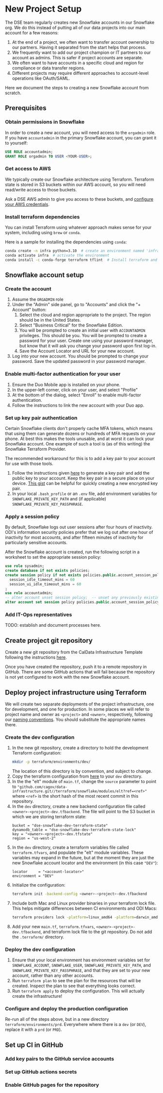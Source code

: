 # New Project Setup

The DSE team regularly creates new Snowflake accounts in our Snowflake org.
We do this instead of putting all of our data projects into our main account for a few reasons:

1. At the end of a project, we often want to transfer account ownership to our partners.
    Having it separated from the start helps that process.
1. We frequently want to add our project champion or IT partners to our account as admins.
    This is safer if project accounts are separate.
1. We often want to have accounts in a specific cloud and region for compliance or data transfer regions.
1. Different projects may require different approaches to account-level operations like OAuth/SAML.

Here we document the steps to creating a new Snowflake account from scratch.

## Prerequisites

### Obtain permissions in Snowflake

In order to create a new account, you will need access to the `orgadmin` role.
If you have `accountadmin` in the primary Snowflake account, you can grant it to yourself:

```sql
USE ROLE accountadmin;
GRANT ROLE orgadmin TO USER <YOUR-USER>;
```

### Get access to AWS

We typically create our Snowflake architecture using Terraform.
Terraform state is stored in S3 buckets within our AWS account,
so you will need read/write access to those buckets.

Ask a DSE AWS admin to give you access to these buckets,
and [configure your AWS credentials](./setup.md#aws).


### Install terraform dependencies

You can install Terraform using whatever approach makes sense for your system,
including using `brew` or `conda`.

Here is a sample for installing the dependencies using `conda`:

```bash
conda create -n infra python=3.10  # create an environment named 'infra'
conda activate infra  # activate the environment
conda install -c conda-forge terraform tflint  # Install terraform and tflint
```

## Snowflake account setup

### Create the account

1. Assume the `ORGADMIN` role
1. Under the "Admin" side panel, go to "Accounts" and click the "+ Account" button:
    1. Select the cloud and region appropriate to the project. The region should be in the United States.
    1. Select "Business Critical" for the Snowflake Edition.
    1. You will be prompted to create an initial user with `ACCOUNTADMIN` privileges. This should be you.
        You will be prompted to create a password for your user. Create one using your password manager,
        but know that it will ask you change your password upon first log-in.
    1. Save the Account Locator and URL for your new account.
1. Log into your new account. You should be prompted to change your password. Save the updated password in your password manager.

### Enable multi-factor authentication for your user

1. Ensure the Duo Mobile app is installed on your phone.
1. In the upper-left corner, click on your user, and select "Profile"
1. At the bottom of the dialog, select "Enroll" to enable multi-factor authentication.
1. Follow the instructions to link the new account with your Duo app.

### Set up key pair authentication

Certain Snowflake clients don't properly cache MFA tokens,
which means that using them can generate dozens or hundreds of MFA requests on your phone.
At best this makes the tools unusable, and at worst it can lock your Snowflake account.
One example of such a tool is (as of this writing) the Snowflake Terraform Provider.

The recommended workaround for this is to add a key pair to your account for use with those tools.

1. Follow the instructions given [here](https://docs.snowflake.com/en/user-guide/key-pair-auth#configuring-key-pair-authentication)
    to generate a key pair and add the public key to your account.
    Keep the key pair in a secure place on your device.
    [This gist](https://gist.github.com/ian-r-rose/1c714ee04be53f7a3fd80322e1a22c27)
    can be helpful for quickly creating a new encrypted key pair.
1. In your local `.bash_profile` or an `.env` file, add environment variables for
    `SNOWFLAKE_PRIVATE_KEY_PATH` and (if applicable) `SNOWFLAKE_PRIVATE_KEY_PASSPHRASE`.

### Apply a session policy

By default, Snowflake logs out user sessions after four hours of inactivity.
ODI's information security policies prefer that we log out after one hour of inactivity for most accounts,
and after fifteen minutes of inactivity for particularly sensitive accounts.

After the Snowflake account is created, run the following script in a worksheet
to set the appropriate session policy:

```sql
use role sysadmin;
create database if not exists policies;
create session policy if not exists policies.public.account_session_policy
  session_idle_timeout_mins = 60
  session_ui_idle_timeout_mins = 60
;
use role accountadmin;
-- alter account unset session policy;  -- unset any previously existing session policy
alter account set session policy policies.public.account_session_policy;
```

### Add IT-Ops representatives

TODO: establish and document processes here.

## Create project git repository

Create a new git repository from the CalData Infrastructure Template
following the instructions [here](https://github.com/cagov/caldata-infrastructure-template#usage).

Once you have created the repository, push it to a remote repository in GitHub.
There are some GitHub actions that will fail because the repository is not yet
configured to work with the new Snowflake account.

## Deploy project infrastructure using Terraform

We will create two separate deployments of the project infrastructure,
one for development, and one for production.
In some places we will refer to project name and owner as `<project>` and `<owner>`, respectively,
following our [naming conventions](./naming-conventions.md).
You should substitute the appropriate names there.

### Create the dev configuration

1. In the new git repository, create a directory to hold the development Terraform configuration:
    ```bash
    mkdir -p terraform/environments/dev/
    ```
    The location of this directory is by convention, and subject to change.
1. Copy the terraform configuration from
    [here](https://github.com/cagov/data-infrastructure/blob/main/terraform/snowflake/environments/dev/main.tf)
    to your `dev` directory.
1. In the the "elt" module of `main.tf`, change the `source` parameter to point to
    `"github.com/cagov/data-infrastructure.git//terraform/snowflake/modules/elt?ref=<ref>"`
    where `<ref>` is the short hash of the most recent commit in this repository.
1. In the `dev` directory, create a new backend configuration file called `<owner>-<project>-dev.tfbackend`.
    The file will point to the S3 bucket in which we are storing terraform state:
    ```hcl
    bucket = "dse-snowflake-dev-terraform-state"
    dynamodb_table = "dse-snowflake-dev-terraform-state-lock"
    key = "<owner>-<project>-dev.tfstate"
    region = "us-west-2"
    ```
1. In the `dev` directory, create a terraform variables file called `terraform.tfvars`,
    and populate the "elt" module variables. These variables may expand in the future,
    but at the moment they are just the new Snowflake account locator and the environment
    (in this case `"DEV"`):
    ```hcl
    locator     = "<account-locator>"
    environment = "DEV"
    ```
1. Initialize the configuration:
    ```bash
    terraform init -backend-config <owner>-<project>-dev.tfbackend
    ```
1. Include both Mac and Linux provider binaries in your terraform lock file.
    This helps mitigate differences between CI environments and ODI Macs:
    ```bash
    terraform providers lock -platform=linux_amd64 -platform=darwin_amd64
    ```
1. Add your new `main.tf`, `terraform.tfvars`, `<owner>-<project>-dev.tfbackend`,
    and terraform lock file to the git repository. Do not add the `.terraform/` directory.

### Deploy the dev configuration

1. Ensure that your local environment has environment variables set for `SNOWFLAKE_ACCOUNT`,
    `SNOWFLAKE_USER`, `SNOWFLAKE_PRIVATE_KEY_PATH`,  and `SNOWFLAKE_PRIVATE_KEY_PASSPHRASE`,
    and that they are set to your new account, rather than any other accounts.
1. Run `terraform plan` to see the plan for the resources that will be created.
    Inspect the plan to see that everything looks correct.
1. Run `terraform apply` to deploy the configuration. This will actually create the infrastructure!

### Configure and deploy the production configuration

Re-run all of the steps above, but in a new directory `terraform/environments/prd`.
Everywhere where there is a `dev` (or `DEV`), replace it with a `prd` (or `PRD`).

## Set up CI in GitHub

### Add key pairs to the GitHub service accounts

### Set up GitHub actions secrets

### Enable GitHub pages for the repository
